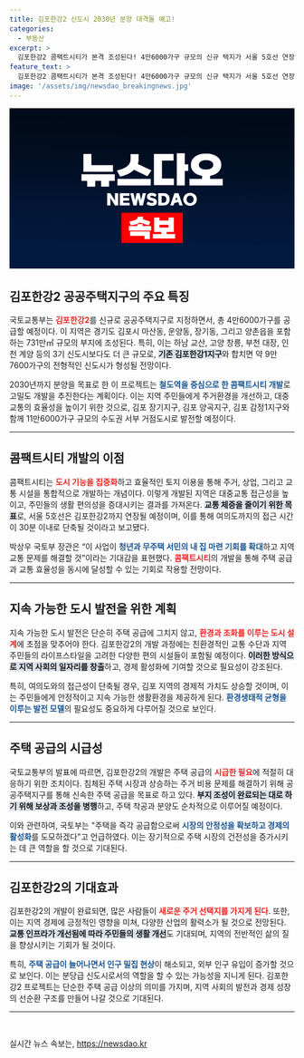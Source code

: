 ```yaml
---
title: 김포한강2 신도시 2030년 분양 대격돌 예고!
categories:
  - 부동산
excerpt: >
  김포한강2 콤팩트시티가 본격 조성된다! 4만6000가구 규모의 신규 택지가 서울 5호선 연장과 연계되어 교통난 해소와 주택 공급의 획기적 대안을 제시한다. 2030년 분양 목표!
feature_text: >
  김포한강2 콤팩트시티가 본격 조성된다! 4만6000가구 규모의 신규 택지가 서울 5호선 연장과 연계되어 교통난 해소와 주택 공급의 획기적 대안을 제시한다. 2030년 분양 목표!
image: '/assets/img/newsdao_breakingnews.jpg'
---
```


<p><img src="/assets/img/newsdao_breakingnews.jpg" alt="ranknews 속보" /></p>

<h2 data-ke-size="size26">김포한강2 공공주택지구의 주요 특징</h2>

<p data-ke-size="size16">국토교통부는 <b><span style="color: #ee2323;">김포한강2</span></b>를 신규로 공공주택지구로 지정하면서, 총 4만6000가구를 공급할 예정이다. 이 지역은 경기도 김포시 마산동, 운양동, 장기동, 그리고 양촌읍을 포함하는 731만㎡ 규모의 부지에 조성된다. 특히, 이는 하남 교산, 고양 창릉, 부천 대장, 인천 계양 등의 3기 신도시보다도 더 큰 규모로, <b><span style="background-color: #21538527;">기존 김포한강1지구</span></b>와 합치면 약 9만7600가구의 전형적인 신도시가 형성될 전망이다. </p>

<p data-ke-size="size16">2030년까지 분양을 목표로 한 이 프로젝트는 <b><span style="color: #1a5490;">철도역을 중심으로 한 콤팩트시티 개발</span></b>로 고밀도 개발을 추진한다는 계획이다. 이는 지역 주민들에게 주거환경을 개선하고, 대중교통의 효율성을 높이기 위한 것으로, 김포 장기지구, 김포 양곡지구, 김포 감정1지구와 함께 11만6000가구 규모의 수도권 서부 거점도시로 발전할 예정이다.</p>

<hr>

<h2 data-ke-size="size26">콤팩트시티 개발의 이점</h2>

<p data-ke-size="size16">콤팩트시티는 <b><span style="color: #ee2323;">도시 기능을 집중화</span></b>하고 효율적인 토지 이용을 통해 주거, 상업, 그리고 교통 시설을 통합적으로 개발하는 개념이다. 이렇게 개발된 지역은 대중교통 접근성을 높이고, 주민들의 생활 편의성을 증대시키는 결과를 가져온다. <b><span style="background-color: #21538527;">교통 체증을 줄이기 위한 목표</span></b>로, 서울 5호선은 김포한강2까지 연장될 예정이며, 이를 통해 여의도까지의 접근 시간이 30분 이내로 단축될 것이라고 보고됐다.</p>

<p data-ke-size="size16">박상우 국토부 장관은 “이 사업이 <b><span style="color: #1a5490;">청년과 무주택 서민의 내 집 마련 기회를 확대</span></b>하고 지역 교통 문제를 해결할 것”이라는 기대감을 표현했다. <b><span style="color: #ee2323;">콤팩트시티</span></b>의 개발을 통해 주택 공급과 교통 효율성을 동시에 달성할 수 있는 기회로 작용할 전망이다.</p>

<hr>

<h2 data-ke-size="size26">지속 가능한 도시 발전을 위한 계획</h2>

<p data-ke-size="size16">지속 가능한 도시 발전은 단순히 주택 공급에 그치지 않고, <b><span style="color: #ee2323;">환경과 조화를 이루는 도시 설계</span></b>에 초점을 맞추어야 한다. 김포한강2의 개발 과정에는 친환경적인 교통 수단과 지역 주민들의 라이프스타일을 고려한 다양한 편의 시설들이 포함될 예정이다. <b><span style="background-color: #21538527;">이러한 방식으로 지역 사회의 일자리를 창출</span></b>하고, 경제 활성화에 기여할 것으로 필요성이 강조된다.</p>

<p data-ke-size="size16">특히, 여의도와의 접근성이 단축될 경우, 김포 지역의 경제적 가치도 상승할 것이며, 이는 주민들에게 안정적이고 지속 가능한 생활환경을 제공하게 된다. <b><span style="color: #1a5490;">환경생태적 균형을 이루는 발전 모델</span></b>의 필요성도 중요하게 다루어질 것으로 보인다.</p>

<hr>

<h2 data-ke-size="size26">주택 공급의 시급성</h2>

<p data-ke-size="size16">국토교통부의 발표에 따르면, 김포한강2의 개발은 주택 공급의 <b><span style="color: #ee2323;">시급한 필요</span></b>에 적절히 대응하기 위한 조치이다. 침체된 주택 시장과 상승하는 주거 비용 문제를 해결하기 위해 공공주택지구를 통해 신속한 주택 공급을 목표로 하고 있다. <b><span style="background-color: #21538527;">부지 조성이 완료되는 대로 하기 위해 보상과 조성을 병행</span></b>하고, 주택 착공과 분양도 순차적으로 이루어질 예정이다.</p>

<p data-ke-size="size16">이와 관련하여, 국토부는 "주택을 즉각 공급함으로써 <b><span style="color: #1a5490;">시장의 안정성을 확보하고 경제의 활성화</span></b>를 도모하겠다"고 언급하였다. 이는 장기적으로 주택 시장의 건전성을 증가시키는 데 큰 역할을 할 것으로 기대된다.</p>

<hr>

<h2 data-ke-size="size26">김포한강2의 기대효과</h2>

<p data-ke-size="size16">김포한강2의 개발이 완료되면, 많은 사람들이 <b><span style="color: #ee2323;">새로운 주거 선택지를 가지게 된다</span></b>. 또한, 이는 지역 경제에 긍정적인 영향을 미쳐, 다양한 산업의 활력소가 될 것으로 전망된다. <b><span style="background-color: #21538527;">교통 인프라가 개선됨에 따라 주민들의 생활 개선</span></b>도 기대되며, 지역의 전반적인 삶의 질을 향상시키는 기회가 될 것이다.</p>

<p data-ke-size="size16">특히, <b><span style="color: #1a5490;">주택 공급이 늘어나면서 인구 밀집 현상</span></b>이 해소되고, 외부 인구 유입이 증가할 것으로 보인다. 이는 분당급 신도시로서의 역할을 할 수 있는 가능성을 지니게 된다. 김포한강2 프로젝트는 단순한 주택 공급 이상의 의미를 가지며, 지역 사회의 발전과 경제 성장의 선순환 구조를 만들어 나갈 것으로 기대된다.</p>

<hr>

<p data-ke-size="size16">&nbsp;</p>
실시간 뉴스 속보는, <a href="https://newsdao.kr" rel="dofollow">https://newsdao.kr</a>


